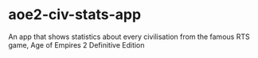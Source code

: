 # aoe2-civ-stats-app
An app that shows statistics about every civilisation from the famous RTS game, Age of Empires 2 Definitive Edition
